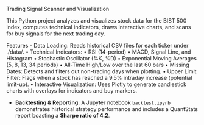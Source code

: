 Trading Signal Scanner and Visualization

This Python project analyzes and visualizes stock data for the BIST 500 index, computes technical indicators, draws interactive charts, and scans for buy signals for the next trading day.

Features
	- Data Loading: Reads historical CSV files for each ticker under ./data/.
	•	Technical Indicators:
	•	RSI (14-period)
	•	MACD, Signal Line, and Histogram
	•	Stochastic Oscillator (%K, %D)
	•	Exponential Moving Averages (5, 8, 13, 34 periods)
	•	All-Time High/Low over the last 60 bars
	•	Missing Dates: Detects and filters out non-trading days when plotting.
	•	Upper Limit Filter: Flags when a stock has reached a 9.5% intraday increase (potential limit-up).
	•	Interactive Visualization: Uses Plotly to generate candlestick charts with overlays for indicators and buy markers.
 
- **Backtesting & Reporting**: A Jupyter notebook `backtest.ipynb` demonstrates historical strategy performance and includes a QuantStats report boasting a **Sharpe ratio of 4.2**.
